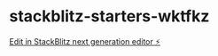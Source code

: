 # stackblitz-starters-wktfkz

[Edit in StackBlitz next generation editor ⚡️](https://stackblitz.com/~/github.com/Srijan-Banerjee/stackblitz-starters-wktfkz)